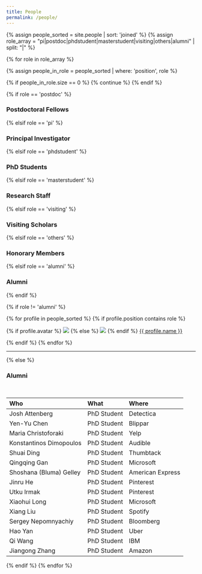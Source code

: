 ```yaml
---
title: People
permalink: /people/
---
```


{% assign people_sorted = site.people | sort: 'joined' %}
{% assign role_array = "pi|postdoc|phdstudent|masterstudent|visiting|others|alumni" | split: "|" %}

{% for role in role_array %}

{% assign people_in_role = people_sorted | where: 'position', role %}

<!-- Skip section if there's nobody -->
{% if people_in_role.size == 0 %}
  {% continue %}
{% endif %}


<div class="pos_header">
{% if role == 'postdoc' %}
<h3>Postdoctoral Fellows</h3>
 {% elsif role == 'pi' %}
<h3>Principal Investigator</h3>
 {% elsif role == 'phdstudent' %}
<h3>PhD Students</h3>
 {% elsif role == 'masterstudent' %}
<h3>Research Staff</h3>
 {% elsif role == 'visiting' %}
<h3>Visiting Scholars</h3>
 {% elsif role == 'others' %}
<h3>Honorary Members</h3>
 {% elsif role == 'alumni' %}
<h3>Alumni</h3>
{% endif %}
</div>

{% if role != 'alumni' %}
<div class="content list people">
  {% for profile in people_sorted %}
    {% if profile.position contains role %}
      <div class="list-item-people">
        <p class="list-post-title">
          {% if profile.avatar %}
            <a href="{{ site.baseurl }}{{ profile.url }}"><img class="profile-thumbnail" src="{{site.baseurl}}/images/people/{{profile.avatar}}"></a>
          {% else %}
            <a href="{{ site.baseurl }}{{ profile.url }}"><img class="profile-thumbnail" src="http://evansheline.com/wp-content/uploads/2011/02/facebook-Storm-Trooper.jpg"></a>
          {% endif %}
          <a class="name" href="{{ site.baseurl }}{{ profile.url }}">{{ profile.name }}</a>
        </p>
      </div>
    {% endif %}
  {% endfor %}
</div>
<hr>

{% else %}
<h3>Alumni</h3>
<br>

| Who | What | Where |
| :------------- |:-------------| :-----------|
Josh Attenberg | PhD Student | Detectica
Yen-Yu Chen | PhD Student |Blippar
Maria Christoforaki | PhD Student | Yelp
Konstantinos Dimopoulos | PhD Student | Audible
Shuai Ding | PhD Student | Thumbtack
Qingqing Gan | PhD Student | Microsoft
Shoshana (Bluma) Gelley | PhD Student | American Express
Jinru He | PhD Student | Pinterest
Utku Irmak | PhD Student | Pinterest
Xiaohui Long | PhD Student | Microsoft
Xiang Liu | PhD Student | Spotify
Sergey Nepomnyachiy | PhD Student | Bloomberg
Hao Yan | PhD Student | Uber
Qi Wang | PhD Student | IBM
Jiangong Zhang | PhD Student | Amazon

{% endif %}
{% endfor %}
